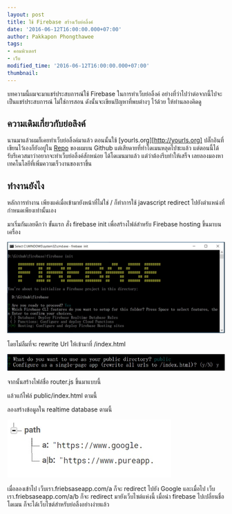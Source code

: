 ```yaml
---
layout: post
title: ใช้ Firebase สร้างเว็บย่อลิ้งค์
date: '2016-06-12T16:00:00.000+07:00'
author: Pakkapon Phongthawee
tags:
- คอมพิวเตอร์
- เว็บ
modified_time: '2016-06-12T16:00:00.000+07:00'
thumbnail:
---
```

บทความนี้ผมจะมาแชร์ประสบการณ์ใช้ Firebase ในการทำเว็บย่อลิ้งค์ อย่างที่ว่าไปว่าต่อจากนี้ไปจะเป็นแชร์ประสบการณ์ ไม่ใช่การสอน ดังนั้นจะเขียนปัญหาที่พบต่างๆ ไว้ด้วย ให้ท่านลองคิดดู

## ความเดิมเกี่ยวกับย่อลิงค์

นานมาแล้วผมก็เคยทำเว็บย่อลิ้งค์มาแล้ว ตอนนั้นใช้ [yourls.org][http://yourls.org] ปลั๊กอินที่เขียนไว้เองก็ยังอยู่ใน [Repo](https://github.com/pureexe/Yourls-meta-redirect) ของผมบน Github แต่เสียดายที่ทำโดเมนหลุดไปซะแล้ว แต่ตอนนี้ได้รับรีเควสมาว่าอยากจะทำเว็บย่อลิ้งค์สักหน่อย ได้โดเมนมาแล้ว แต่ว่าต้องรีบทำให้เสร็จ เลยลองมองหาเทคโนโลยีที่เพิ่มความเร็วงานของเราขึ้น

## ทำงานยังไง

หลักการทำงาน เพียงแค่เมื่อเข้ามายังหน้าที่ไม่ใช่ / ก็ทำการใช้ javascript redirect ไปยังตำแหน่งที่กำหนดเพียงเท่านั้นเอง

มาเริ่มกันเลยดีกว่า ขั้นแรก สั่ง firebase init เพื่อสร้างไฟล์สำหรับ Firebase hosting ขึ้นมาบนเครื่อง

![](/assets/images/post/firebase-make-url-shortener-site/init-firebase.jpg)

โดยไม่ลืมที่จะ rewrite Url ให้เข้ามาที่ /index.html

![](/assets/images/post/firebase-make-url-shortener-site/rewriteurl.jpg)

จากนั้นสร้างไฟล์ชื่อ router.js ขึ้นมาแบบนี้

<script src="https://gist.github.com/pureexe/0c3be84198c29fab163bb902bf83e10a.js"></script>

แล้วแก้ไฟล์ public/index.html ตามนี้

<script src="https://gist.github.com/pureexe/a4151bedb115d03ddd1922b6da351249.js"></script>

ลองสร้างข้อมูลใน realtime database ตามนี้

![](/assets/images/post/firebase-make-url-shortener-site/path.jpg)

เมื่อลองเข้าไป เว็บเรา.friebsaseapp.com/a ก็จะ redirect ไปยัง Google และเมื่อไป เว็บเรา.friebsaseapp.com/a/b ก็จะ redirect มายังเว็บไซต์แห่งนี้ เมื่อนำ firebase ไปเปลี่ยนชื่อโดเมน ก็จะได้เว็บไซต์สำหรับย่อลิ้งอย่างง่ายแล้ว
